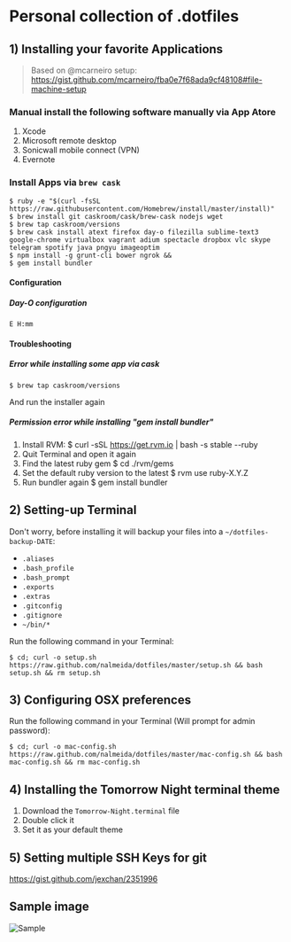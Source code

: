 # Personal collection of .dotfiles

## 1) Installing your favorite Applications

> Based on @mcarneiro setup: https://gist.github.com/mcarneiro/fba0e7f68ada9cf48108#file-machine-setup

### Manual install the following software manually via App Atore

1. Xcode
2. Microsoft remote desktop
3. Sonicwall mobile connect (VPN)
4. Evernote

### Install Apps via `brew cask`

	$ ruby -e "$(curl -fsSL https://raw.githubusercontent.com/Homebrew/install/master/install)"
	$ brew install git caskroom/cask/brew-cask nodejs wget
	$ brew tap caskroom/versions
	$ brew cask install atext firefox day-o filezilla sublime-text3 google-chrome virtualbox vagrant adium spectacle dropbox vlc skype telegram spotify java pngyu imageoptim
	$ npm install -g grunt-cli bower ngrok &&
	$ gem install bundler

#### Configuration

##### Day-O configuration
	E H:mm

#### Troubleshooting

##### Error while installing some app via cask
	$ brew tap caskroom/versions
And run the installer again

##### Permission error while installing "gem install bundler"
1. Install RVM: 
	$ curl -sSL https://get.rvm.io | bash -s stable --ruby
2. Quit Terminal and open it again
3. Find the latest ruby gem
	$ cd ./rvm/gems
4. Set the default ruby version to the latest
	$ rvm use ruby-X.Y.Z
5. Run bundler again
	$ gem install bundler

## 2) Setting-up Terminal 

Don't worry, before installing it will backup your files into a ```~/dotfiles-backup-DATE```:
 * ```.aliases```
 * ```.bash_profile```
 * ```.bash_prompt```
 * ```.exports```
 * ```.extras```
 * ```.gitconfig```
 * ```.gitignore```
 * ```~/bin/*```

Run the following command in your Terminal:

    $ cd; curl -o setup.sh https://raw.github.com/nalmeida/dotfiles/master/setup.sh && bash setup.sh && rm setup.sh

## 3) Configuring OSX preferences

Run the following command in your Terminal (Will prompt for admin password):

    $ cd; curl -o mac-config.sh https://raw.github.com/nalmeida/dotfiles/master/mac-config.sh && bash mac-config.sh && rm mac-config.sh


## 4) Installing the Tomorrow Night terminal theme

1. Download the ```Tomorrow-Night.terminal``` file
2. Double click it
3. Set it as your default theme

## 5) Setting multiple SSH Keys for git

https://gist.github.com/jexchan/2351996

## Sample image

![Sample](https://raw.github.com/nalmeida/dotfiles/master/sample.png)

